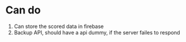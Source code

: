 # Can do 

1. Can store the scored data in firebase
2. Backup API, should have a api dummy, if the server failes to respond